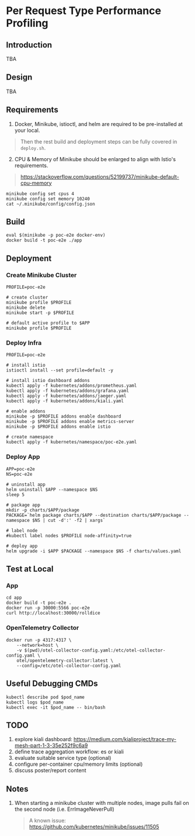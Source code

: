 # Per Request Type Performance Profiling

## Introduction
TBA

## Design
TBA

## Requirements
1. Docker, Minikube, istioctl, and helm are required to be pre-installed at your local.
> Then the rest build and deployment steps can be fully covered in `deploy.sh`.

2. CPU & Memory of Minikube should be enlarged to align with Istio's requirements.
> https://stackoverflow.com/questions/52199737/minikube-default-cpu-memory

```shell
minikube config set cpus 4
minikube config set memory 10240
cat ~/.minikube/config/config.json
```

## Build
```shell
eval $(minikube -p poc-e2e docker-env)
docker build -t poc-e2e ./app
```

## Deployment

### Create Minikube Cluster
```shell
PROFILE=poc-e2e

# create cluster
minikube profile $PROFILE
minikube delete
minikube start -p $PROFILE

# default active profile to $APP
minikube profile $PROFILE
```

### Deploy Infra
```shell
PROFILE=poc-e2e

# install istio
istioctl install --set profile=default -y

# install istio dashboard addons
kubectl apply -f kubernetes/addons/prometheus.yaml
kubectl apply -f kubernetes/addons/grafana.yaml
kubectl apply -f kubernetes/addons/jaeger.yaml
kubectl apply -f kubernetes/addons/kiali.yaml

# enable addons
minikube -p $PROFILE addons enable dashboard
minikube -p $PROFILE addons enable metrics-server
minikube -p $PROFILE addons enable istio

# create namespace
kubectl apply -f kubernetes/namespace/poc-e2e.yaml
```

### Deploy App
```shell
APP=poc-e2e
NS=poc-e2e

# uninstall app
helm uninstall $APP --namespace $NS
sleep 5

# package app
mkdir -p charts/$APP/package
PACKAGE=`helm package charts/$APP --destination charts/$APP/package --namespace $NS | cut -d':' -f2 | xargs`

# label node
#kubectl label nodes $PROFILE node-affinity=true

# deploy app
helm upgrade -i $APP $PACKAGE --namespace $NS -f charts/values.yaml
```

## Test at Local

### App
```shell
cd app
docker build -t poc-e2e .
docker run -p 30000:5566 poc-e2e
curl http://localhost:30000/rolldice
```

### OpenTelemetry Collector

```shell
docker run -p 4317:4317 \
    --network=host \
    -v $(pwd)/otel-collector-config.yaml:/etc/otel-collector-config.yaml \
    otel/opentelemetry-collector:latest \
    --config=/etc/otel-collector-config.yaml
```

## Useful Debugging CMDs
```shell
kubectl describe pod $pod_name
kubectl logs $pod_name
kubectl exec -it $pod_name -- bin/bash
```

## TODO
1. explore kiali dashboard: https://medium.com/kialiproject/trace-my-mesh-part-1-3-35e252f9c6a9
1. define trace aggregation workflow: es or kiali
1. evaluate suitable service type (optional)
1. configure per-container cpu/memory limits (optional)
1. discuss poster/report content

## Notes

1. When starting a minikube cluster with multiple nodes, image pulls fail on the second node (i.e. ErrImageNeverPull)
   > A known issue: https://github.com/kubernetes/minikube/issues/11505

